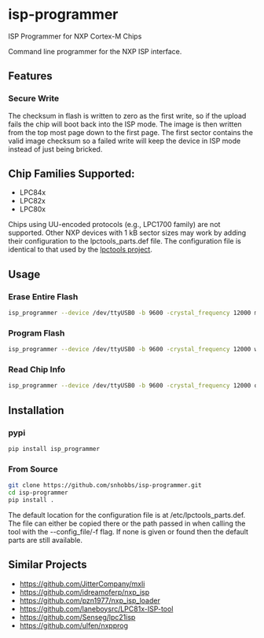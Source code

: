 # isp-programmer
ISP Programmer for NXP Cortex-M Chips

Command line programmer for the NXP ISP interface.

## Features
### Secure Write
The checksum in flash is written to zero as the first write, so if the upload
fails the chip will boot back into the ISP mode.
The image is then written from the top most page down to the first page.
The first sector contains the valid image checksum so a failed write will
keep the device in ISP mode instead of just being bricked.


## Chip Families Supported:
+ LPC84x
+  LPC82x
+  LPC80x

Chips using UU-encoded protocols (e.g., LPC1700 family) are not supported.
Other NXP devices with 1 kB sector sizes may work by adding their configuration to the lpctools_parts.def file.
The configuration file is identical to that used by the [lpctools project](http://git.techno-innov.fr/?p=lpctools).

## Usage
### Erase Entire Flash
```bash
isp_programmer --device /dev/ttyUSB0 -b 9600 -crystal_frequency 12000 masserase
```

### Program Flash
```bash
isp_programmer --device /dev/ttyUSB0 -b 9600 -crystal_frequency 12000 writeimage --imagein blinky804.hex
```

### Read Chip Info
```bash
isp_programmer --device /dev/ttyUSB0 -b 9600 -crystal_frequency 12000 querychip
```

## Installation
### pypi
```bash
pip install isp_programmer
```

### From Source
```bash
git clone https://github.com/snhobbs/isp-programmer.git
cd isp-programmer
pip install .
```

The default location for the configuration file is at /etc/lpctools_parts.def.
The file can either be copied there or the path passed in when calling the tool
with the --config_file/-f flag. If none is given or found then the default parts are still available.

## Similar Projects
+ https://github.com/JitterCompany/mxli
+ https://github.com/idreamoferp/nxp_isp
+ https://github.com/pzn1977/nxp_isp_loader
+ https://github.com/laneboysrc/LPC81x-ISP-tool
+ https://github.com/Senseg/lpc21isp
+ https://github.com/ulfen/nxpprog
